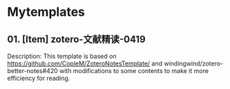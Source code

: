 # Mytemplates


## 01. [Item] zotero-文献精读-0419
Description: This template is based on https://github.com/CopleM/ZoteroNotesTemplate/  and windingwind/zotero-better-notes#420
with modifications to some contents to make it more efficiency for reading.
